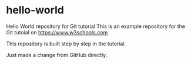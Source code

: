 # hello-world
Hello World repository for Git tutorial
This is an example repository for the Git tutoial on https://www.w3schools.com

This repository is built step by step in the tutorial.

Just made a change from GitHub directly.
